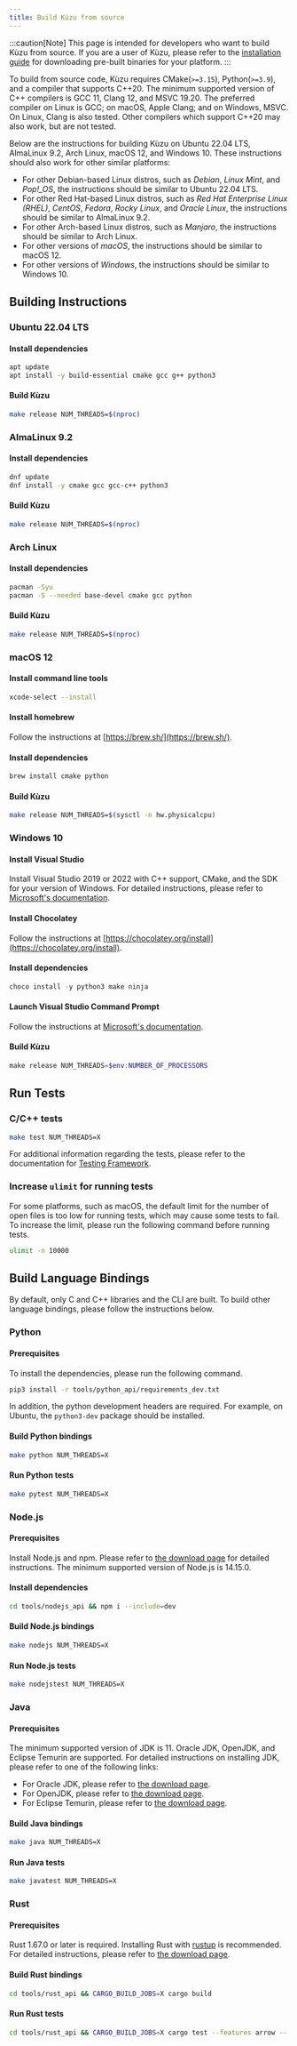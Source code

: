 ```yaml
---
title: Build Kùzu from source
---
```


:::caution[Note]
This page is intended for developers who want to build Kùzu from source. If you are a user of Kùzu,
please refer to the [installation guide](../installation) for downloading pre-built binaries for your platform.
:::

To build from source code, Kùzu requires CMake(`>=3.15`), Python(`>=3.9`), and a compiler that supports C++20. The minimum supported version of C++ compilers is GCC 11, Clang 12, and MSVC 19.20. The preferred compiler on Linux is GCC; on macOS, Apple Clang; and on Windows, MSVC. On Linux, Clang is also tested. Other compilers which support C++20 may also work, but are not tested.

Below are the instructions for building Kùzu on Ubuntu 22.04 LTS, AlmaLinux 9.2, Arch Linux, macOS 12, and Windows 10. These instructions should also work for other similar platforms:

- For other Debian-based Linux distros, such as *Debian*, *Linux Mint*, and *Pop!\_OS*, the instructions should be similar to Ubuntu 22.04 LTS.
- For other Red Hat-based Linux distros, such as *Red Hat Enterprise Linux (RHEL)*, *CentOS*, *Fedora*, *Rocky Linux*, and *Oracle Linux*, the instructions should be similar to AlmaLinux 9.2.
- For other Arch-based Linux distros, such as *Manjaro*, the instructions should be similar to Arch Linux.
- For other versions of *macOS*, the instructions should be similar to macOS 12.
- For other versions of *Windows*, the instructions should be similar to Windows 10.

## Building Instructions

### Ubuntu 22.04 LTS

#### Install dependencies

```bash
apt update
apt install -y build-essential cmake gcc g++ python3
```

#### Build Kùzu

```bash
make release NUM_THREADS=$(nproc)
```

### AlmaLinux 9.2

#### Install dependencies

```bash
dnf update
dnf install -y cmake gcc gcc-c++ python3
```

#### Build Kùzu

```bash
make release NUM_THREADS=$(nproc)
```

### Arch Linux

#### Install dependencies

```bash
pacman -Syu
pacman -S --needed base-devel cmake gcc python
```

#### Build Kùzu

```bash
make release NUM_THREADS=$(nproc)
```

### macOS 12

#### Install command line tools

```bash
xcode-select --install
```

#### Install homebrew

Follow the instructions at [https://brew.sh/](https://brew.sh/).

#### Install dependencies

```bash
brew install cmake python
```

#### Build Kùzu

```bash
make release NUM_THREADS=$(sysctl -n hw.physicalcpu)
```

### Windows 10

#### Install Visual Studio

Install Visual Studio 2019 or 2022 with C++ support, CMake, and the SDK for your version of Windows. For detailed instructions, please refer to [Microsoft's documentation](https://docs.microsoft.com/en-us/cpp/build/vscpp-step-0-installation).

#### Install Chocolatey

Follow the instructions at [https://chocolatey.org/install](https://chocolatey.org/install).

#### Install dependencies

```powershell
choco install -y python3 make ninja
```

#### Launch Visual Studio Command Prompt

Follow the instructions at [Microsoft's documentation](https://docs.microsoft.com/en-us/cpp/build/building-on-the-command-line).

#### Build Kùzu

```powershell
make release NUM_THREADS=$env:NUMBER_OF_PROCESSORS
```

## Run Tests

### C/C++ tests

```bash
make test NUM_THREADS=X
```

For additional information regarding the tests, please refer to the documentation for [Testing Framework](./testing-framework).

### Increase `ulimit` for running tests

For some platforms, such as macOS, the default limit for the number of open files is too low for running tests, which may cause some tests to fail. To increase the limit, please run the following command before running tests.

```bash
ulimit -n 10000
```

## Build Language Bindings

By default, only C and C++ libraries and the CLI are built. To build other language bindings, please follow the instructions below.

### Python

#### Prerequisites

To install the dependencies, please run the following command.

```bash
pip3 install -r tools/python_api/requirements_dev.txt
```

In addition, the python development headers are required. For example, on Ubuntu, the `python3-dev` package should be installed.

#### Build Python bindings

```bash
make python NUM_THREADS=X
```

#### Run Python tests

```bash
make pytest NUM_THREADS=X
```

### Node.js

#### Prerequisites

Install Node.js and npm. Please refer to [the download page](https://nodejs.org/en/download/) for detailed instructions. The minimum supported version of Node.js is 14.15.0.

#### Install dependencies

```bash
cd tools/nodejs_api && npm i --include=dev
```

#### Build Node.js bindings

```bash
make nodejs NUM_THREADS=X
```

#### Run Node.js tests

```bash
make nodejstest NUM_THREADS=X
```

### Java

#### Prerequisites

The minimum supported version of JDK is 11. Oracle JDK, OpenJDK, and Eclipse Temurin are supported. For detailed instructions on installing JDK, please refer to one of the following links:

- For Oracle JDK, please refer to [the download page](https://www.oracle.com/java/technologies/downloads/).
- For OpenJDK, please refer to [the download page](https://jdk.java.net/).
- For Eclipse Temurin, please refer to [the download page](https://adoptium.net/).

#### Build Java bindings

```bash
make java NUM_THREADS=X
```

#### Run Java tests

```bash
make javatest NUM_THREADS=X
```

### Rust

#### Prerequisites

Rust 1.67.0 or later is required. Installing Rust with [rustup](https://rustup.rs/) is recommended. For detailed instructions, please refer to [the download page](https://www.rust-lang.org/tools/install).

#### Build Rust bindings

```bash
cd tools/rust_api && CARGO_BUILD_JOBS=X cargo build
```

#### Run Rust tests

```bash
cd tools/rust_api && CARGO_BUILD_JOBS=X cargo test --features arrow -- --test-threads=1
```
